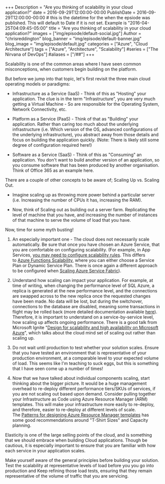 +++
Description = "Are you thinking of scalability in your cloud application?"
date = 2016-09-29T12:00:00-00:00
PublishDate = 2016-09-29T12:00:00-00:00 # this is the datetime for the when the epsiode was published. This will default to Date if it is not set. Example is "2016-04-25T04:09:45-05:00"
title = "Are you thinking of scalability in your cloud application?"
images = ["img/episode/default-social.jpg"]
Author = "chrisreddington"
blog_banner = "img/episode/default-banner.jpg"
blog_image = "img/episode/default.jpg"
categories = ["Azure", "Cloud Architecture"]
tags = ["Azure", "Architecture", "Scalability"]
#series = ["The Nirvana of DevOps"]
#aliases = ["/##"]
+++

Scalability is one of the common areas where I have seen common misconceptions, when customers begin building on the platform.

But before we jump into that topic, let's first revisit the three main cloud operating models or paradigms:

- Infrastructure as a Service (IaaS) - Think of this as "Hosting" your application. The clue is in the term "Infrastructure", you are very much getting a Virtual Machine - So are responsible for the Operating System, Network Connectivity, etc.

- Platform as a Service (PaaS) - Think of that as "Building" your application. Rather than caring too much about the underlying infrastructure (i.e. Which version of the OS, advanced configurations of the underlying infrastructure), you abstract away from those details and focus on building the application quickly. (Note: There is likely still some degree of configuration required here!)

- Software as a Service (SaaS) - Think of this as "Consuming" an application. You don't want to build another version of an application, so you consume software that has been produced by another organisation. Think of Office 365 as an example here.

There are a couple of other concepts to be aware of; Scaling Up vs. Scaling Out.

- Imagine scaling up as throwing more power behind a particular server (i.e. Increasing the number of CPUs it has, increasing the RAM).

- Now, think of Scaling out as building out a server farm. Replicating the level of machine that you have, and increasing the number of instances of that machine to serve the volume of load that you have.

Now, time for some myth busting!

1. An especially important one - The cloud does not necessarily scale automatically. Be sure that once you have chosen an Azure Service, that you are comfortable on configuring scalability. (For example, in App Services, [you may need to configure scalability rules](https://azure.microsoft.com/en-gb/documentation/articles/app-service-scale-readme/). This differs to [Azure Functions Scalability](https://azure.microsoft.com/en-gb/documentation/articles/functions-scale/), where you can either choose a Service Plan or Dynamic Service Plan. There is once again a different approach to be configured when [Scaling Azure Service Fabric](https://azure.microsoft.com/en-us/documentation/articles/service-fabric-concepts-scalability/)).

2. Understand how scaling can impact your application. For example, at time of writing, when changing the performance level of SQL Azure, a replica is generated at the new performance level, and the connections are swapped across to the new replica once the requested changes have been made. No data will be lost, but during the switchover, connections to the database are disabled, meaning some transactions in flight may be rolled back (more detailed documentation available [here](https://azure.microsoft.com/en-gb/documentation/articles/sql-database-scale-up/)). Therefore, it is important to understand on a service-by-service level, how scaling up affects ongoing performance. There is a good talk from Microsoft Ignite "[Design for scalability and high availability on Microsoft Azure](https://myignite.microsoft.com/videos/3179)", which talks about the cloud mind set of scaling out rather than scaling up.

3. Do not wait until production to test whether your solution scales. Ensure that you have tested an environment that is representative of your production environment, at a comparable level to your expected volume of load. This seems like I'm teaching to suck eggs, but this is something that I have seen come up a number of times!

4. Now that we have talked about individual components scaling, start thinking about the bigger picture. It would be a huge management overhead to re-deploy different performance tiers/SKUs of services, if you are not scaling out based upon demand. Consider pulling together your Infrastructure as Code using Azure Resource Manager (ARM) templates. This will make your infrastructure more easily to re-deploy, and therefore, easier to re-deploy at different levels of scale. The [Patterns for designing Azure Resource Manager templates](https://azure.microsoft.com/en-gb/documentation/articles/best-practices-resource-manager-design-templates/) has some good recommendations around "T-Shirt Sizes" and Capacity planning.

Elasticity is one of the large selling points of the cloud, and is something that we should embrace when building Cloud applications. Though be cautious, it is especially important to ensure that you are familiar with how each service in your application scales.

Make yourself aware of the general principles before building your solution. Test the scalability at representative levels of load before you you go into production and Keep refining those load tests, ensuring that they remain representative of the volume of traffic that you are servicing.